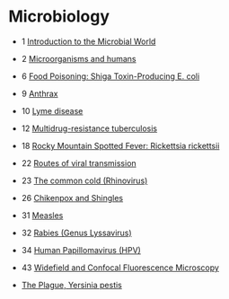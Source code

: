 # Microbiology

- 1 [Introduction to the Microbial World](introduction)
- 2 [Microorganisms and humans](microorganisms-and-humans)
- 6 [Food Poisoning: Shiga Toxin-Producing E. coli](food-poisoning)
- 9 [Anthrax](anthrax)
- 10 [Lyme disease](lyme-disease)
- 12 [Multidrug-resistance tuberculosis](multidrug-resistance-tuberculosis)
- 18 [Rocky Mountain Spotted Fever: Rickettsia rickettsii](rickettsia-rickettsii)
- 22 [Routes of viral transmission](routes-of-viral-transmission)
- 23 [The common cold (Rhinovirus)](the-common-cold-rhinovirus)
- 26 [Chikenpox and Shingles](chikenpox-and-shingles)
- 31 [Measles](measles)
- 32 [Rabies (Genus Lyssavirus)](rabies)
- 34 [Human Papillomavirus (HPV)](hpv)
- 43 [Widefield and Confocal Fluorescence Microscopy](widefield-confocal-fluorescence-microscopy)

- [The Plague, Yersinia pestis](the-plague-yersinia-pestis)